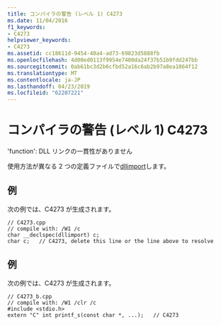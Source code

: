 ```yaml
---
title: コンパイラの警告 (レベル 1) C4273
ms.date: 11/04/2016
f1_keywords:
- C4273
helpviewer_keywords:
- C4273
ms.assetid: cc18611d-9454-40a4-ad73-69823d5888fb
ms.openlocfilehash: 4d00ed0113f9954e7400da24f37b51b9fdd247bb
ms.sourcegitcommit: 0ab61bc3d2b6cfbd52a16c6ab2b97a8ea1864f12
ms.translationtype: MT
ms.contentlocale: ja-JP
ms.lasthandoff: 04/23/2019
ms.locfileid: "62207221"
---
```

# <a name="compiler-warning-level-1-c4273"></a>コンパイラの警告 (レベル 1) C4273

'function': DLL リンクの一貫性がありません

使用方法が異なる 2 つの定義ファイルで[dllimport](../../cpp/dllexport-dllimport.md)します。

## <a name="example"></a>例

次の例では、C4273 が生成されます。

```
// C4273.cpp
// compile with: /W1 /c
char __declspec(dllimport) c;
char c;   // C4273, delete this line or the line above to resolve
```

## <a name="example"></a>例

次の例では、C4273 が生成されます。

```
// C4273_b.cpp
// compile with: /W1 /clr /c
#include <stdio.h>
extern "C" int printf_s(const char *, ...);   // C4273
```